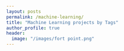 ```yaml
---
layout: posts
permalink: /machine-learning/
title: "Machine Learning projects by Tags"
author_profile: true
header:
  image: "/images/fort point.png"
---
```

